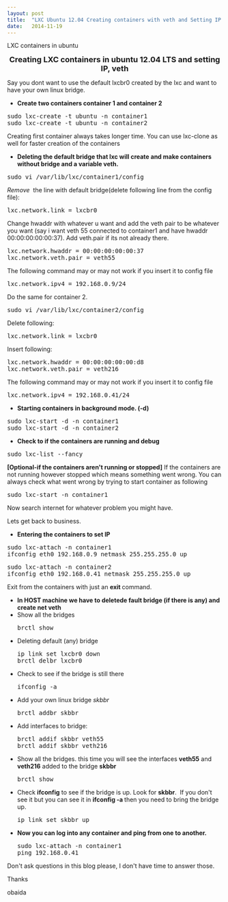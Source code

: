 ```yaml
---
layout: post
title:  "LXC Ubuntu 12.04 Creating containers with veth and Setting IP hwaddr"
date:   2014-11-19
---
```



<p class="intro"><span class="dropcap">L</span>XC containers in ubuntu</p>

<p class="western" align="CENTER"><span style="font-size: large;"><b>Creating LXC containers in ubuntu 12.04 LTS and setting IP, veth</b></span></p>
<p class="western" style="text-align: left;" align="CENTER">Say you dont want to use the default lxcbr0 created by the lxc and want to have your own linux bridge.</p>

<ul>
   <li><strong>Create two containers container 1 and container 2</strong></li>
</ul>
<pre>sudo lxc-create -t ubuntu -n container1
sudo lxc-create -t ubuntu -n container2</pre>
<p class="western">Creating first container always takes longer time. You can use lxc-clone as well for faster creation of the containers</p>

<ul>
   <li class="western"><strong>Deleting the default bridge that lxc will create and make containers without bridge and a variable veth.</strong></li>
</ul>
<pre>sudo vi /var/lib/lxc/container1/config</pre>
<p class="western"><em>Remove</em>  the line with default bridge(delete following line from the config file):</p>

<pre>lxc.network.link = lxcbr0</pre>
<p class="western">Change hwaddr with whatever u want and add the veth pair to be whatever you want (say i want veth 55 connected to container1 and have hwaddr 00:00:00:00:00:37). Add veth.pair if its not already there.</p>

<pre>lxc.network.hwaddr = 00:00:00:00:00:37
lxc.network.veth.pair = veth55</pre>
<p class="western">The following command may or may not work if you insert it to config file</p>

<pre>lxc.network.ipv4 = 192.168.0.9/24</pre>
<p class="western">Do the same for container 2.</p>

<pre>sudo vi /var/lib/lxc/container2/config</pre>
<p class="western">Delete following:</p>

<pre>lxc.network.link = lxcbr0</pre>
<p class="western">Insert following:</p>

<pre>lxc.network.hwaddr = 00:00:00:00:00:d8
lxc.network.veth.pair = veth216</pre>
<p class="western">The following command may or may not work if you insert it to config file</p>

<pre>lxc.network.ipv4 = 192.168.0.41/24</pre>
<ul>
   <li class="western"><strong>Starting containers in background mode. (-d)</strong></li>
</ul>
<pre>sudo lxc-start -d -n container1
sudo lxc-start -d -n container2</pre>
<ul>
   <li class="western"><strong>Check to if the containers are running and debug</strong></li>
</ul>
<pre>sudo lxc-list --fancy</pre>
<p class="western" align="LEFT"><strong>[Optional-if the containers aren't running or stopped]</strong> If the containers are not running however stopped which means something went wrong. You can always check what went wrong by trying to start container as following</p>

<pre>sudo lxc-start -n container1</pre>
<p class="western" align="LEFT">Now search internet for whatever problem you might have.</p>
<p class="western" align="LEFT">Lets get back to business.</p>

<ul>
   <li class="western"><strong>Entering the containers to set IP</strong></li>
</ul>
<pre>sudo lxc-attach -n container1
ifconfig eth0 192.168.0.9 netmask 255.255.255.0 up</pre>
<pre>sudo lxc-attach -n container2
ifconfig eth0 192.168.0.41 netmask 255.255.255.0 up</pre>
<p class="western" align="LEFT">Exit from the containers with just an <strong>exit </strong>command.</p>

<ul>
   <li class="western"><b>In HOST machine we have to deletede fault bridge (if there is any) and create net veth</b></li>
   <li class="western">Show all the bridges
<pre>brctl show</pre>
</li>
   <li class="western">Deleting default (any) bridge
<pre>ip link set lxcbr0 down
brctl delbr lxcbr0</pre>
</li>
   <li class="western">Check to see if the bridge is still there
<pre>ifconfig -a</pre>
</li>
   <li class="western">Add your own linux bridge <em>skbbr</em>
<pre>brctl addbr skbbr</pre>
</li>
</ul>
<ul>
   <li class="western">Add interfaces to bridge:
<pre>brctl addif skbbr veth55
brctl addif skbbr veth216</pre>
</li>
   <li class="western">Show all the bridges. this time you will see the interfaces <strong>veth55</strong> and <strong>veth216</strong> added to the bridge <strong>skbbr</strong>
<pre>brctl show</pre>
</li>
   <li class="western">Check <strong>ifconfig</strong> to see if the bridge is up. Look for <strong>skbbr</strong>.  If you don't see it but you can see it in <strong>ifconfig -a </strong>then you need to bring the bridge up.
<pre>ip link set skbbr up</pre>
</li>
   <li class="western"><b>Now you can log into any container and ping from one to another.</b>
<pre>sudo lxc-attach -n container1
ping 192.168.0.41</pre>
</li>
</ul>
Don't ask questions in this blog please, I don't have time to answer those.

Thanks

obaida
